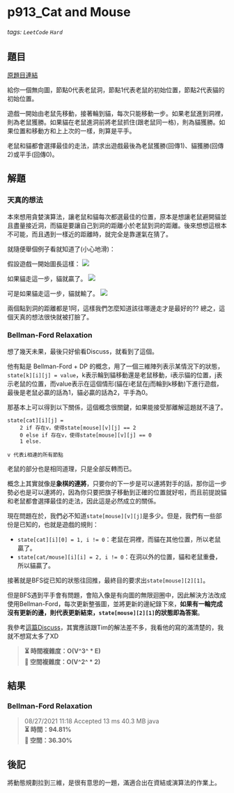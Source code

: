 # p913_Cat and Mouse

###### tags: `LeetCode` `Hard`

## 題目
[原題目連結](https://leetcode.com/problems/cat-and-mouse/)

給你一個無向圖，節點0代表老鼠洞，節點1代表老鼠的初始位置，節點2代表貓的初始位置。

遊戲一開始由老鼠先移動，接著輪到貓，每次只能移動一步。如果老鼠進到洞裡，則為老鼠獲勝。如果貓在老鼠進洞前將老鼠抓住(跟老鼠同一格)，則為貓獲勝。如果位置和移動方和上上次的一樣，則算是平手。

老鼠和貓都會選擇最佳的走法，請求出遊戲最後為老鼠獲勝(回傳1)、貓獲勝(回傳2)或平手(回傳0)。

## 解題
### 天真的想法
本來想用貪婪演算法，讓老鼠和貓每次都選最佳的位置，原本是想讓老鼠避開貓並且盡量接近洞，而貓是要讓自己到洞的距離小於老鼠到洞的距離。後來想想這根本不可能，而且遇到一樣近的距離時，就完全是靠運氣在猜了。

就隨便舉個例子看就知道了(小心地滑)：

假設遊戲一開始圖長這樣：
![](https://i.imgur.com/pvJBVqZ.png)

如果貓走這一步，貓就贏了。
![](https://i.imgur.com/WIyf44l.png)

可是如果貓走這一步，貓就輸了。
![](https://i.imgur.com/Iz4doke.png)

兩個點到洞的距離都是1阿，這樣我們怎麼知道該往哪邊走才是最好的?? 總之，這個天真的想法很快就被打臉了。

### Bellman-Ford Relaxation
想了幾天未果，最後只好偷看Discuss，就看到了這個。

他有點是 Bellman-Ford + DP 的概念，用了一個三維陣列表示某情況下的狀態，`state[k][i][j] = value`，k表示輪到貓移動還是老鼠移動，i表示貓的位置，j表示老鼠的位置，而value表示在這個情形(貓在i老鼠在j而輪到k移動)下進行遊戲，最後是老鼠必贏的話為1，貓必贏的話為2，平手為0。

那基本上可以得到以下關係，這個概念很關鍵，如果能接受那離解這題就不遠了。

```
state[cat][i][j] =
    2 if 存在v，使得state[mouse][v][j] == 2
    0 else if 存在v，使得state[mouse][v][j] == 0
    1 else.
    
v 代表i相連的所有節點
```

老鼠的部分也是相同道理，只是全部反轉而已。

概念上其實就像是**象棋的連將**，只要你的下一步是可以連將對手的話，那你這一步勢必也是可以連將的，因為你只要把旗子移動到正確的位置就好啦，而且前提說貓和老鼠都會選擇最佳的走法，因此這是必然成立的關係。

現在問題在於，我們必不知道`state[mouse][v][j]`是多少。但是，我們有一些部份是已知的，也就是遊戲的規則：

* `state[cat][i][0] = 1, i != 0`：老鼠在洞裡，而貓在其他位置，所以老鼠贏了。
* `state[cat/mouse][i][i] = 2, i != 0`：在洞以外的位置，貓和老鼠重疊，所以貓贏了。

接著就是BFS從已知的狀態往回推，最終目的要求出`state[mouse][2][1]`。

但是BFS遇到平手會有問題，會陷入像是有向圖的無限迴圈中，因此解決方法改成使用Bellman-Ford，每次更新整張圖，並將更新的邊紀錄下來，**如果有一輪完成沒有更新的邊，則代表更新結束，`state[mouse][2][1]`的狀態即為答案**。

我參考[這篇Discuss](https://leetcode.com/problems/cat-and-mouse/discuss/1132576/Bellman-Ford-Relaxation%3A-simple-and-clear-code-with-analysis-beats-100-100)，其實應該跟Tim的解法差不多，我看他的寫的滿清楚的，我就不想寫太多了XD

> **⏳ 時間複雜度：O(V^3^ * E)**  
> **💾 空間複雜度：O(V^2^ * 2)**  

## 結果
### Bellman-Ford Relaxation

> 08/27/2021 11:18	Accepted	13 ms	40.3 MB	java  
> **⏳ 時間：94.81%**  
> **💾 空間：36.30%**  

## 後記
將動態規劃拉到三維，是很有意思的一題，滿適合出在資結或演算法的作業上。